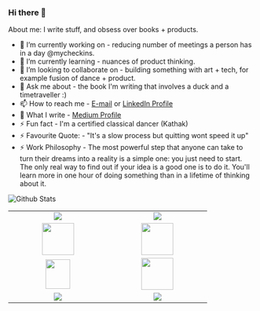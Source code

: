 
### Hi there 👋

About me: I write stuff, and obsess over books + products.


- 🔭 I’m currently working on - reducing number of meetings a person has in a day @mycheckins.
- 🌱 I’m currently learning - nuances of product thinking.
- 👯 I’m looking to collaborate on - building something with art + tech, for example fusion of dance + product. 
- 💬 Ask me about - the book I'm writing that involves a duck and a timetraveller :)
- 📫 How to reach me - [E-mail](jayant.shreya@gmail.com) or [LinkedIn Profile](https://www.linkedin.com/in/shreyajayant20)
- 📝 What I write - [Medium Profile](https://medium.com/@jayant.shreya)
- ⚡ Fun fact - I'm a certified classical dancer (Kathak)
- ⚡ Favourite Quote: - "It's a slow process but quitting wont speed it up"
- ⚡ Work Philosophy - The most powerful step that anyone can take to turn their dreams into a reality is a simple one: you just need to start. The only real way to find out if your idea is a good one is to do it. You'll learn more in one hour of doing something than in a lifetime of thinking about it.


<img
align="left"
alt="Github Stats"
src="https://github-readme-stats.vercel.app/api?username=Shreya869&show_icons=true&hide_border=true"
/>

[](https://github-readme-stats.vercel.app/api/top-langs/?username=Shreya869&hide=java&layout=compact)



<br>
<table>
<tbody>

<tr>
<td align="center" width="20%">
<span><b><center></center></b></span> 
<img src="https://img.icons8.com/color/48/000000/firebase.png"/>
</td>

<td align="center" width="20%">
<span><b><center></center></b></span> 
<img src="https://img.icons8.com/color/48/000000/python.png"/>
</td>

</tr>

<tr>
<td align="center" width="20%">
<span><b><center></center></b></span> 
<img height=65px src="https://img.icons8.com/color/48/000000/azure-1.png"> 
</td>

<td align="center" width="20%">
<span><b><center></center></b></span> 
<img src="https://img.icons8.com/nolan/48/ms-excel.png" width="65" height="65"/> 
</td>



<tr>
<td align="center" width="20%">
<span><b><center></center></b></span>
<img src="https://img.icons8.com/clouds/100/000000/office-365.png" width="50" height="60"/>
</td>

<td align="center" width="20%">
<span><b><center></center></b></span> 
<img height=65px src="https://img.icons8.com/color/48/000000/javascript-logo-1.png" > 
</td>


</tr>

<tr>
<td align="center" width="20%">
<span><b><center></center></b></span>
<img src="https://img.icons8.com/color/48/000000/git.png"/>
</td>

<td align="center" width="20%">
<span><b><center></center></b></span> 
<img src="https://img.icons8.com/dusk/64/000000/hand-with-pen.png"/>
</td>


</tr>

</tbody>
</table>

